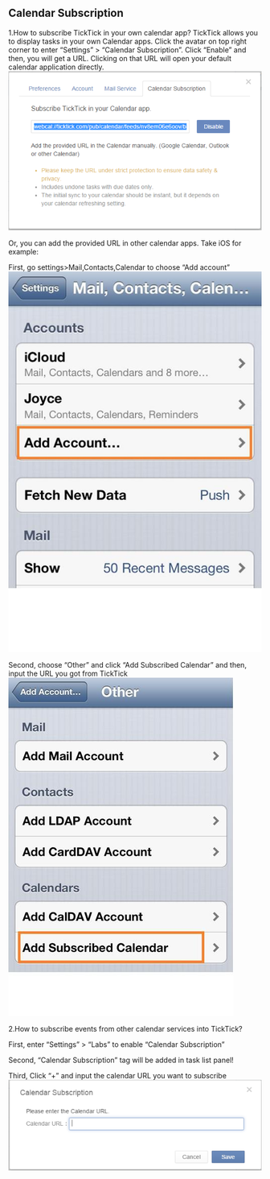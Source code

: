 ## Calendar Subscription
1.How to subscribe TickTick in your own calendar app?
TickTick allows you to display tasks in your own Calendar apps. Click the avatar on top right  corner to enter “Settings” > “Calendar Subscription”. Click “Enable” and then, you will get a URL. Clicking on that URL will open your default calendar application directly.
![](../images/image019.png)

Or, you can add the provided URL in other calendar apps. Take iOS for example:

First, go settings>Mail,Contacts,Calendar to choose “Add account”
![](../images/image021.jpg)

Second, choose “Other” and click “Add Subscribed Calendar” and then, input the URL you got from TickTick
![](../images/image022.jpg)

2.How to subscribe events from other calendar services into TickTick?

First, enter “Settings” > “Labs” to enable “Calendar Subscription”

Second, “Calendar Subscription” tag will be added in task list panel!
[](../images/image023.png)

Third, Click “+” and input the calendar URL you want to subscribe![](../images/image025.png)




